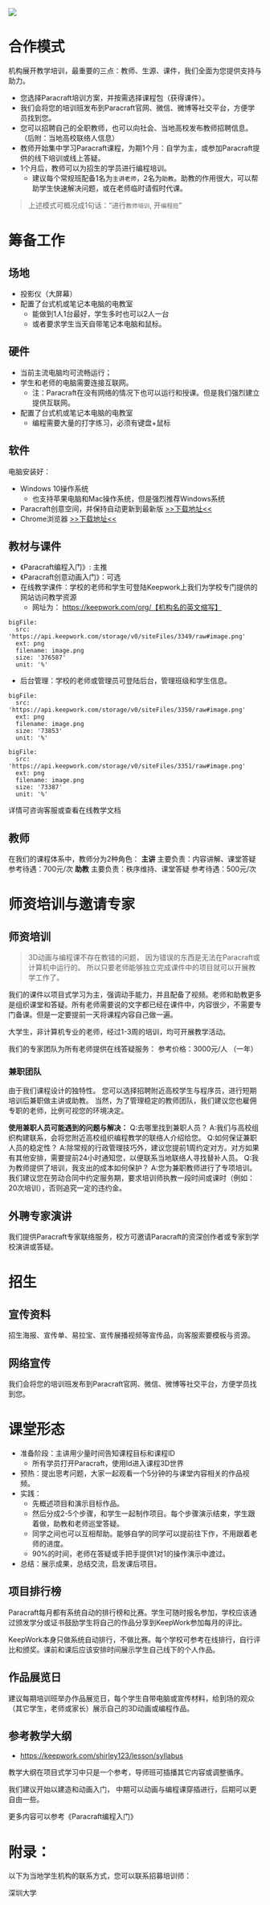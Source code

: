 ![](https://api.keepwork.com/storage/v0/siteFiles/3337/raw#image.png)

# 合作模式
机构展开教学培训，最重要的三点：教师、生源、课件，我们全面为您提供支持与助力。
- 您选择Paracraft培训方案，并按需选择课程包（获得课件）。
- 我们会将您的培训班发布到Paracraft官网、微信、微博等社交平台，方便学员找到您。
- 您可以招聘自己的全职教师，也可以向社会、当地高校发布教师招聘信息。（后附：当地高校联络人信息）
- 教师开始集中学习Paracraft课程，为期1个月：自学为主，或参加Paracraft提供的线下培训或线上答疑。 
- 1个月后，教师可以为招生的学员进行编程培训。 
   - 建议每个常规班配备1名为`主讲老师`，2名为`助教`。助教的作用很大，可以帮助学生快速解决问题，或在老师临时请假时代课。
> 上述模式可概况成1句话：“进行`教师培训`, 开`编程班`”
# 筹备工作

## 场地
- 投影仪（大屏幕）
- 配置了台式机或笔记本电脑的电教室
  - 能做到1人1台最好，学生多时也可以2人一台
  - 或者要求学生当天自带笔记本电脑和鼠标。
  
## 硬件
- 当前主流电脑均可流畅运行；
- 学生和老师的电脑需要连接互联网。
  - 注：Paracraft在没有网络的情况下也可以运行和授课。但是我们强烈建立提供互联网。
- 配置了台式机或笔记本电脑的电教室
  - 编程需要大量的打字练习，必须有键盘+鼠标
  
## 软件
电脑安装好：
- Windows 10操作系统
   - 也支持苹果电脑和Mac操作系统，但是强烈推荐Windows系统
- Paracraft创意空间，并保持自动更新到最新版 [>>下载地址<<](http://paracraft.keepwork.com/download?lang=zh)
- Chrome浏览器 [>>下载地址<<](https://www.google.cn/chrome/)

## 教材与课件
- 《Paracraft编程入门》: 主推
- 《Paracraft创意动画入门》：可选
- 在线教学课件：学校的老师和学生可登陆Keepwork上我们为学校专门提供的网站访问教学资源
    - 网址为： https://keepwork.com/org/【机构名的英文缩写】
    
```@BigFile
bigFile:
  src: 'https://api.keepwork.com/storage/v0/siteFiles/3349/raw#image.png'
  ext: png
  filename: image.png
  size: '376587'
  unit: '%'

```

- 后台管理：学校的老师或管理员可登陆后台，管理班级和学生信息。
 
```@BigFile
bigFile:
  src: 'https://api.keepwork.com/storage/v0/siteFiles/3350/raw#image.png'
  ext: png
  filename: image.png
  size: '73853'
  unit: '%'

```

```@BigFile
bigFile:
  src: 'https://api.keepwork.com/storage/v0/siteFiles/3351/raw#image.png'
  ext: png
  filename: image.png
  size: '73387'
  unit: '%'

```

详情可咨询客服或查看在线教学文档

## 教师
在我们的课程体系中，教师分为2种角色：
**主讲**
主要负责：内容讲解、课堂答疑
参考待遇：700元/次
**助教**
主要负责：秩序维持、课堂答疑
参考待遇：500元/次

# 师资培训与邀请专家

## 师资培训
> 3D动画与编程课不存在教错的问题， 因为错误的东西是无法在Paracraft或计算机中运行的。 所以只要老师能够独立完成课件中的项目就可以开展教学工作了。

我们的课件以项目式学习为主，强调动手能力，并且配备了视频。老师和助教更多是组织课堂和答疑。所有老师需要说的文字都已经在课件中，内容很少，不需要专门备课。但是一定要提前一天将课程内容自己做一遍。

大学生，非计算机专业的老师，经过1-3周的培训，均可开展教学活动。

我们的专家团队为所有老师提供在线答疑服务：
参考价格：3000元/人 （一年）

### 兼职团队
由于我们课程设计的独特性。
您可以选择招聘附近高校学生与程序员，进行短期培训后兼职做主讲或助教。
当然，为了管理稳定的教师团队，我们建议您也雇佣专职的老师，比例可视您的环境决定。

**使用兼职人员可能遇到的问题与解决：**
Q:去哪里找到兼职人员？
A:我们与高校组织构建联系，会将您附近高校组织编程教学的联络人介绍给您。
Q:如何保证兼职人员的稳定性？
A:除常规的行政管理技巧外，建议您提前1周约定对方。对方如果有其他安排，需要提前24小时通知您，以便联系当地联络人寻找替补人员。
Q:我为教师提供了培训，我支出的成本如何保护？
A:您为兼职教师进行了专项培训。我们建议您在劳动合同中约定服务期，要求培训师执教一段时间或课时（例如：20次培训），否则追究一定的违约金。

## 外聘专家演讲
我们提供Paracraft专家联络服务，校方可邀请Paracraft的资深创作者或专家到学校演讲或答疑。

# 招生

## 宣传资料
招生海报、宣传单、易拉宝、宣传展播视频等宣传品，向客服索要模板与资源。

## 网络宣传
我们会将您的培训班发布到Paracraft官网、微信、微博等社交平台，方便学员找到您。

# 课堂形态
- 准备阶段：主讲用少量时间告知课程目标和课程ID
  - 所有学员打开Paracraft，使用Id进入课程3D世界
- 预热：提出思考问题，大家一起观看一个5分钟的与课堂内容相关的作品视频。
- 实践：
  - 先概述项目和演示目标作品。
  - 然后分成2-5个步骤，和学生一起制作项目。每个步骤演示结束，学生跟着做，助教和老师巡堂答疑。
  - 同学之间也可以互相帮助。能够自学的同学可以提前往下作，不用跟着老师的进度。 
  - 90%的时间，老师在答疑或手把手提供1对1的操作演示中渡过。
- 总结：展示成果，总结交流，启发课后项目。

## 项目排行榜
Paracraft每月都有系统自动的排行榜和比赛。学生可随时报名参加，学校应该通过颁发学分或证书鼓励学生将自己的作品分享到KeepWork参加每月的评比。

KeepWork本身只做系统自动排行，不做比赛。每个学校可参考在线排行，自行评比和颁奖。课前和课后应该安排时间展示学生自己线下的个人作品。 

## 作品展览日

建议每期培训班举办作品展览日，每个学生自带电脑或宣传材料，给到场的观众（其它学生，老师或家长）展示自己的3D动画或编程作品。 

## 参考教学大纲

- https://keepwork.com/shirley123/lesson/syllabus

教学大纲在项目式学习中只是一个参考，导师班可插播其它内容或调整循序。

我们建议开始以建造和动画入门， 中期可以动画与编程课穿插进行，后期可以更自由一些。

更多内容可以参考《Paracraft编程入门》


# 附录：
以下为当地学生机构的联系方式，您可以联系招募培训师：

深圳大学